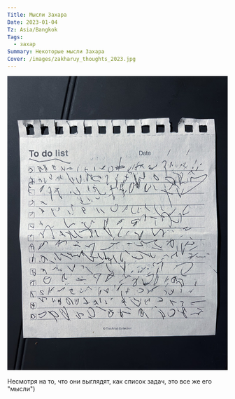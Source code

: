 ```yaml
---
Title: Мысли Захара
Date: 2023-01-04
Tz: Asia/Bangkok
Tags:
  - захар
Summary: Некоторые мысли Захара
Cover: /images/zakharuy_thoughts_2023.jpg
---
```


![Мысли Захара](images/zakharuy_thoughts_2023@2x.jpg)

Несмотря на то, что они выглядят, как список задач, это все же его "мысли")